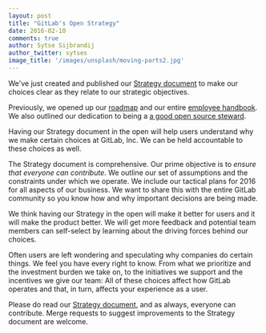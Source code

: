 ```yaml
---
layout: post
title: "GitLab's Open Strategy"
date: 2016-02-10
comments: true
author: Sytse Sijbrandij
author_twitter: sytses
image_title: '/images/unsplash/moving-parts2.jpg'
---
```


We've just created and published our [Strategy document][strategy]
to make our choices clear as they relate to our strategic objectives.

<!-- more -->

Previously, we opened up our [roadmap](direction) and our entire [employee handbook](handbook).
We also outlined our dedication to being a [a good open source steward][stewardship].

Having our Strategy document in the open will help users understand why
we make certain choices at GitLab, Inc.
We can be held accountable to these choices as well.

The Strategy document is comprehensive.
Our prime objective is to *ensure that everyone can contribute*.
We outline our set of assumptions and the constraints under which we operate.
We include our tactical plans for 2016 for all aspects of our business.
We want to share this with the entire GitLab community so you know how
and why important decisions are being made.

We think having our Strategy in the open will make it better for users and it will make
the product better.
We will get more feedback and potential team members can self-select
by learning about the driving forces behind our choices.

Often users are left wondering and speculating why companies do certain things.
We feel you have every right to know.
From what we prioritize and the investment burden we take on,
to the initiatives we support and the incentives we give our team:
All of these choices affect how GitLab operates and that, in turn, affects
your experience as a user.

Please do read our [Strategy document][strategy], and as always,
everyone can contribute.
Merge requests to suggest improvements to the Strategy document are welcome.

[stewardship]: https://about.gitlab.com/2016/01/11/being-a-good-open-source-steward/
[direction]: https://about.gitlab.com/direction/
[handbook]: https://about.gitlab.com/handbook/
[strategy]: https://about.gitlab.com/strategy/

